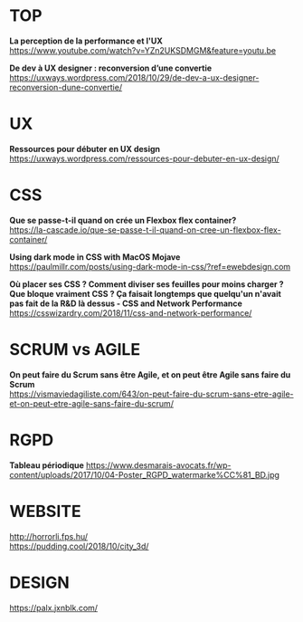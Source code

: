 # TOP

**La perception de la performance et l'UX**  
https://www.youtube.com/watch?v=YZn2UKSDMGM&feature=youtu.be

**De dev à UX designer : reconversion d’une convertie**  
https://uxways.wordpress.com/2018/10/29/de-dev-a-ux-designer-reconversion-dune-convertie/


# UX

**Ressources pour débuter en UX design**  
https://uxways.wordpress.com/ressources-pour-debuter-en-ux-design/



# CSS

**Que se passe-t-il quand on crée un Flexbox flex container?**  
https://la-cascade.io/que-se-passe-t-il-quand-on-cree-un-flexbox-flex-container/

**Using dark mode in CSS with MacOS Mojave**  
https://paulmillr.com/posts/using-dark-mode-in-css/?ref=ewebdesign.com

**Où placer ses CSS ? Comment diviser ses feuilles pour moins charger ? Que bloque vraiment CSS ? Ça faisait longtemps que quelqu'un n'avait pas fait de la R&D là dessus - CSS and Network Performance**  
https://csswizardry.com/2018/11/css-and-network-performance/



# SCRUM vs AGILE

**On peut faire du Scrum sans être Agile, et on peut être Agile sans faire du Scrum**  
https://vismaviedagiliste.com/643/on-peut-faire-du-scrum-sans-etre-agile-et-on-peut-etre-agile-sans-faire-du-scrum/



# RGPD

**Tableau périodique**
https://www.desmarais-avocats.fr/wp-content/uploads/2017/10/04-Poster_RGPD_watermarke%CC%81_BD.jpg


# WEBSITE 

http://horrorli.fps.hu/  
https://pudding.cool/2018/10/city_3d/


# DESIGN

https://palx.jxnblk.com/  


